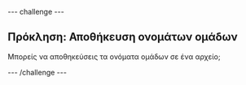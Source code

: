 --- challenge ---

## Πρόκληση: Αποθήκευση ονομάτων ομάδων

Μπορείς να αποθηκεύσεις τα ονόματα ομάδων σε ένα αρχείο;

--- /challenge ---
